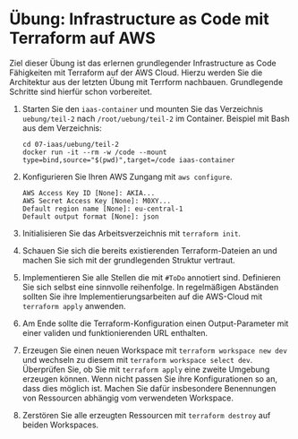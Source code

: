 # Übung: Infrastructure as Code mit Terraform auf AWS

Ziel dieser Übung ist das erlernen grundlegender Infrastructure as Code Fähigkeiten mit Terraform auf der AWS Cloud.
Hierzu werden Sie die Architektur aus der letzten Übung mit Terrform nachbauen.
Grundlegende Schritte sind hierfür schon vorbereitet.

1. Starten Sie den `iaas-container` und mounten Sie das Verzeichnis `uebung/teil-2` nach `/root/uebung/teil-2` im Container.
   Beispiel mit Bash aus dem Verzeichnis:

   ``` shell
   cd 07-iaas/uebung/teil-2
   docker run -it --rm -w /code --mount type=bind,source="$(pwd)",target=/code iaas-container
   ```

2. Konfigurieren Sie Ihren AWS Zungang mit `aws configure`.

   ``` text
   AWS Access Key ID [None]: AKIA...
   AWS Secret Access Key [None]: M0XY...
   Default region name [None]: eu-central-1
   Default output format [None]: json
   ```

3. Initialisieren Sie das Arbeitsverzeichnis mit `terraform init`.

4. Schauen Sie sich die bereits existierenden Terraform-Dateien an und machen Sie sich mit der grundlegenden Struktur vertraut.

5. Implementieren Sie alle Stellen die mit `#ToDo` annotiert sind.
   Definieren Sie sich selbst eine sinnvolle reihenfolge.
   In regelmäßigen Abständen sollten Sie ihre Implementierungsarbeiten auf die AWS-Cloud mit `terraform apply` anwenden.

6. Am Ende sollte die Terraform-Konfiguration einen Output-Parameter mit einer validen und funktionierenden URL enthalten.

7. Erzeugen Sie einen neuen Workspace mit `terraform workspace new dev` und wechseln zu diesem mit `terraform workspace select dev`.
   Überprüfen Sie, ob Sie mit `terraform apply` eine zweite Umgebung erzeugen können.
   Wenn nicht passen Sie ihre Konfigurationen so an, dass dies möglich ist.
   Machen Sie dafür insbesondere Benennungen von Ressourcen abhängig vom verwendeten Workspace.

8. Zerstören Sie alle erzeugten Ressourcen mit `terraform destroy` auf beiden Workspaces.
